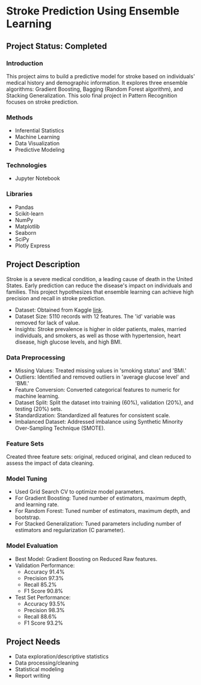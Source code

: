 # Stroke Prediction Using Ensemble Learning

## Project Status: Completed

### Introduction
This project aims to build a predictive model for stroke based on individuals' medical history and demographic information. It explores three ensemble algorithms: Gradient Boosting, Bagging (Random Forest algorithm), and Stacking Generalization. This solo final project in Pattern Recognition focuses on stroke prediction.

### Methods
- Inferential Statistics
- Machine Learning
- Data Visualization
- Predictive Modeling

### Technologies 
- Jupyter Notebook

### Libraries
- Pandas
- Scikit-learn
- NumPy
- Matplotlib
- Seaborn
- SciPy
- Plotly Express

## Project Description
Stroke is a severe medical condition, a leading cause of death in the United States. Early prediction can reduce the disease's impact on individuals and families. This project hypothesizes that ensemble learning can achieve high precision and recall in stroke prediction.

- Dataset: Obtained from Kaggle [link](https://www.kaggle.com/datasets/fedesoriano/stroke-prediction-dataset).
- Dataset Size: 5110 records with 12 features. The 'id' variable was removed for lack of value.
- Insights: Stroke prevalence is higher in older patients, males, married individuals, and smokers, as well as those with hypertension, heart disease, high glucose levels, and high BMI.

### Data Preprocessing
- Missing Values: Treated missing values in 'smoking status' and 'BMI.'
- Outliers: Identified and removed outliers in 'average glucose level' and 'BMI.'
- Feature Conversion: Converted categorical features to numeric for machine learning.
- Dataset Split: Split the dataset into training (60%), validation (20%), and testing (20%) sets.
- Standardization: Standardized all features for consistent scale.
- Imbalanced Dataset: Addressed imbalance using Synthetic Minority Over-Sampling Technique (SMOTE).

### Feature Sets
Created three feature sets: original, reduced original, and clean reduced to assess the impact of data cleaning.

### Model Tuning
- Used Grid Search CV to optimize model parameters.
- For Gradient Boosting: Tuned number of estimators, maximum depth, and learning rate.
- For Random Forest: Tuned number of estimators, maximum depth, and bootstrap.
- For Stacked Generalization: Tuned parameters including number of estimators and regularization (C parameter).

### Model Evaluation
- Best Model: Gradient Boosting on Reduced Raw features.
- Validation Performance:
    * Accuracy 91.4%
    *  Precision 97.3%
    *  Recall 85.2%
    * F1 Score 90.8%
- Test Set Performance:
    * Accuracy 93.5%
    * Precision 98.3%
    * Recall 88.6%
    * F1 Score 93.2%

## Project Needs
- Data exploration/descriptive statistics
- Data processing/cleaning
- Statistical modeling
- Report writing
